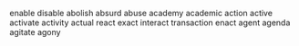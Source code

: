 enable
disable
abolish
absurd
abuse
academy
academic
action
active
activate
activity
actual
react
exact
interact
transaction
enact
agent
agenda
agitate
agony
